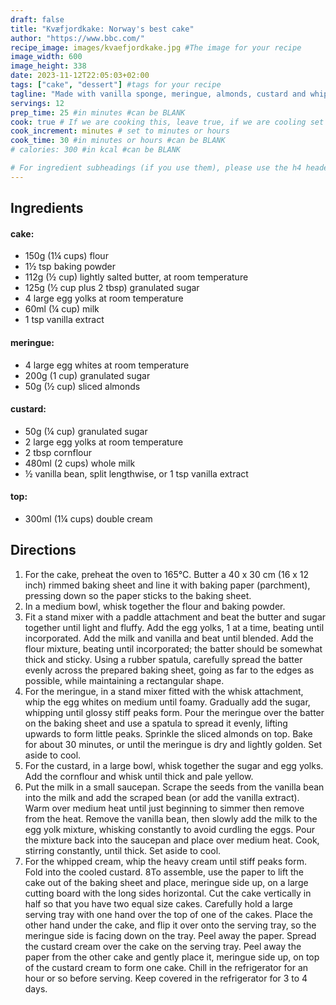 ```yaml
---
draft: false
title: "Kvæfjordkake: Norway's best cake"
author: "https://www.bbc.com/"
recipe_image: images/kvaefjordkake.jpg #The image for your recipe
image_width: 600
image_height: 338
date: 2023-11-12T22:05:03+02:00
tags: ["cake", "dessert"] #tags for your recipe
tagline: "Made with vanilla sponge, meringue, almonds, custard and whipped cream"
servings: 12
prep_time: 25 #in minutes #can be BLANK
cook: true # If we are cooking this, leave true, if we are cooling set to false
cook_increment: minutes # set to minutes or hours
cook_time: 30 #in minutes or hours #can be BLANK
# calories: 300 #in kcal #can be BLANK

# For ingredient subheadings (if you use them), please use the h4 header.  For print view I have those elements targeted
---
```



## Ingredients

#### cake:
- 150g (1¼ cups) flour
- 1½ tsp baking powder
- 112g (½ cup) lightly salted butter, at room temperature
- 125g (½ cup plus 2 tbsp) granulated sugar
- 4 large egg yolks at room temperature
- 60ml (¼ cup) milk
- 1 tsp vanilla extract

#### meringue:
- 4 large egg whites at room temperature
- 200g (1 cup) granulated sugar
- 50g (½ cup) sliced almonds

#### custard:
- 50g (¼ cup) granulated sugar
- 2 large egg yolks at room temperature
- 2 tbsp cornflour
- 480ml (2 cups) whole milk
- ½ vanilla bean, split lengthwise, or 1 tsp vanilla extract

#### top:
- 300ml (1¼ cups) double cream

## Directions

1. For the cake, preheat the oven to 165°C. Butter a 40 x 30 cm (16 x 12 inch) rimmed baking sheet and line it with baking paper (parchment), pressing down so the paper sticks to the baking sheet.
2. In a medium bowl, whisk together the flour and baking powder.
3. Fit a stand mixer with a paddle attachment and beat the butter and sugar together until light and fluffy. Add the egg yolks, 1 at a time, beating until incorporated. Add the milk and vanilla and beat until blended. Add the flour mixture, beating until incorporated; the batter should be somewhat thick and sticky. Using a rubber spatula, carefully spread the batter evenly across the prepared baking sheet, going as far to the edges as possible, while maintaining a rectangular shape.
4. For the meringue, in a stand mixer fitted with the whisk attachment, whip the egg whites on medium until foamy. Gradually add the sugar, whipping until glossy stiff peaks form. Pour the meringue over the batter on the baking sheet and use a spatula to spread it evenly, lifting upwards to form little peaks. Sprinkle the sliced almonds on top. Bake for about 30 minutes, or until the meringue is dry and lightly golden. Set aside to cool.
5. For the custard, in a large bowl, whisk together the sugar and egg yolks. Add the cornflour and whisk until thick and pale yellow.
6. Put the milk in a small saucepan. Scrape the seeds from the vanilla bean into the milk and add the scraped bean (or add the vanilla extract). Warm over medium heat until just beginning to simmer then remove from the heat. Remove the vanilla bean, then slowly add the milk to the egg yolk mixture, whisking constantly to avoid curdling the eggs. Pour the mixture back into the saucepan and place over medium heat. Cook, stirring constantly, until thick. Set aside to cool.
7. For the whipped cream, whip the heavy cream until stiff peaks form. Fold into the cooled custard.
8To assemble, use the paper to lift the cake out of the baking sheet and place, meringue side up, on a large cutting board with the long sides horizontal. Cut the cake vertically in half so that you have two equal size cakes. Carefully hold a large serving tray with one hand over the top of one of the cakes. Place the other hand under the cake, and flip it over onto the serving tray, so the meringue side is facing down on the tray. Peel away the paper. Spread the custard cream over the cake on the serving tray. Peel away the paper from the other cake and gently place it, meringue side up, on top of the custard cream to form one cake. Chill in the refrigerator for an hour or so before serving. Keep covered in the refrigerator for 3 to 4 days.